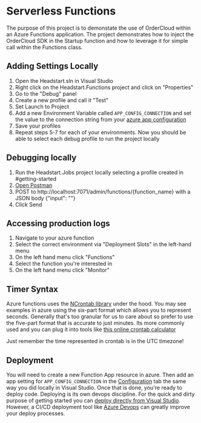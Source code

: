 # Serverless Functions

The purpose of this project is to demonstate the use of OrderCloud within an Azure Functions application.  The project demonstrates how to inject the OrderCloud SDK in the Startup function and how to leverage it for simple call within the Functions class.

## Adding Settings Locally
1. Open the Headstart.sln in Visual Studio
2. Right click on the Headstart.Functions project and click on "Properties"
3. Go to the "Debug" panel
4. Create a new profile and call it "Test"
5. Set Launch to Project
6. Add a new Environment Variable called `APP_CONFIG_CONNECTION` and set the value to the connection string from your [azure app configuration](https://docs.microsoft.com/en-us/azure/azure-app-configuration/overview)
7. Save your profiles
8. Repeat steps 5-7 for each of your environments.
Now you should be able to select each debug profile to run the project locally

## Debugging locally
1. Run the Headstart.Jobs project locally selecting a profile created in #getting-started
2. [Open Postman](https://www.postman.com/)
3. POST to http://localhost:7071/admin/functions/{function_name} with a JSON body {"input": ""}
4. Click Send

## Accessing production logs
1. Navigate to your azure function
2. Select the correct environment via "Deployment Slots" in the left-hand menu
3. On the left hand menu click "Functions"
4. Select the function you're interested in
5. On the left hand menu click "Monitor"

## Timer Syntax
Azure functions uses the [NCrontab library](https://github.com/atifaziz/NCrontab#ncrontab-crontab-for-net) under the hood. You may see examples in azure using the six-part format which allows you to represent seconds. Generally that's too granular for us to care about so prefer to use the five-part format that is accurate to just minutes. Its more commonly used and you can plug it into tools like [this online crontab calculator](https://crontab.guru/)

Just remember the time represented in crontab is in the UTC timezone!

## Deployment
You will need to create a new Function App resource in azure. Then add an app setting for `APP_CONFIG_CONNECTION` in the [Configuration](https://docs.microsoft.com/en-us/azure/app-service/configure-common) tab the same way you did locally in Visual Studio. Once that is done, you're ready to deploy code. Deploying is its own devops discipline. For the quick and dirty purpose of getting started you can [deploy directly from Visual Studio](https://docs.microsoft.com/en-us/azure/azure-functions/functions-develop-vs#publish-to-azure). However, a CI/CD deployment tool like [Azure Devops](https://azure.microsoft.com/en-us/services/devops) can greatly improve your deploy processes. 



